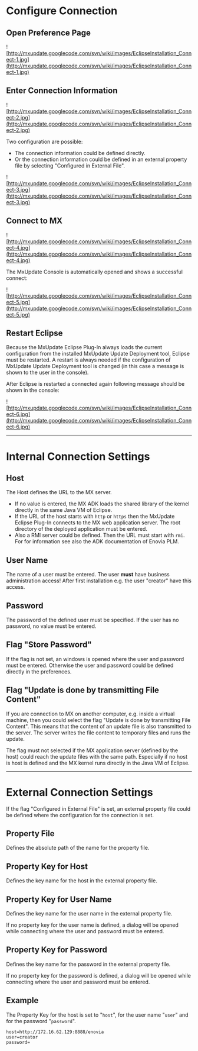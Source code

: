 

# Configure Connection #

## Open Preference Page ##

![http://mxupdate.googlecode.com/svn/wiki/images/EclipseInstallation_Connect-1.jpg](http://mxupdate.googlecode.com/svn/wiki/images/EclipseInstallation_Connect-1.jpg)

## Enter Connection Information ##

![http://mxupdate.googlecode.com/svn/wiki/images/EclipseInstallation_Connect-2.jpg](http://mxupdate.googlecode.com/svn/wiki/images/EclipseInstallation_Connect-2.jpg)

Two configuration are possible:
  * The connection information could be defined directly.
  * Or the connection information could be defined in an external property file by selecting "Configured in External File".

![http://mxupdate.googlecode.com/svn/wiki/images/EclipseInstallation_Connect-3.jpg](http://mxupdate.googlecode.com/svn/wiki/images/EclipseInstallation_Connect-3.jpg)

## Connect to MX ##

![http://mxupdate.googlecode.com/svn/wiki/images/EclipseInstallation_Connect-4.jpg](http://mxupdate.googlecode.com/svn/wiki/images/EclipseInstallation_Connect-4.jpg)

The MxUpdate Console is automatically opened and shows a successful connect:

![http://mxupdate.googlecode.com/svn/wiki/images/EclipseInstallation_Connect-5.jpg](http://mxupdate.googlecode.com/svn/wiki/images/EclipseInstallation_Connect-5.jpg)

## Restart Eclipse ##
Because the MxUpdate Eclipse Plug-In always loads the current configuration from the installed MxUpdate Update Deployment tool, Eclipse must be restarted. A restart is always needed if the configuration of MxUpdate Update Deployment tool is changed (in this case a message is shown to the user in the console).

After Eclipse is restarted a connected again following message should be shown in the console:

![http://mxupdate.googlecode.com/svn/wiki/images/EclipseInstallation_Connect-6.jpg](http://mxupdate.googlecode.com/svn/wiki/images/EclipseInstallation_Connect-6.jpg)


---


# Internal Connection Settings #

## Host ##
The Host defines the URL to the MX server.
  * If no value is entered, the MX ADK loads the shared library of the kernel directly in the same Java VM of Eclipse.
  * If the URL of the host starts with `http` or `https` then the MxUpdate Eclipse Plug-In connects to the MX web application server. The root directory of the deployed application must be entered.
  * Also a RMI server could be defined. Then the URL must start with `rmi`.
For for information see also the ADK documentation of Enovia PLM.

## User Name ##
The name of a user must be entered. The user **must** have business administration
access! After first installation e.g. the user "creator" have this access.

## Password ##
The password of the defined user must be specified. If the user has no password,
no value must be entered.

## Flag "Store Password" ##
If the flag is not set, an windows is opened where the user and password must be
entered. Otherwise the user and password could be defined directly in the
preferences.

## Flag "Update is done by transmitting File Content" ##
If you are connection to MX on another computer, e.g. inside a virtual machine,
then you could select the flag "Update is done by transmitting File Content".
This means that the content of an update file is also transmitted to the server.
The server writes the file content to temporary files and runs the update.

The flag must not selected if the MX application server (defined by the host)
could reach the update files with the same path. Especially if no host is host
is defined and the MX kernel runs directly in the Java VM of Eclipse.


---


# External Connection Settings #
If the flag "Configured in External File" is set, an external property file
could be defined where the configuration for the connection is set.

## Property File ##
Defines the absolute path of the name for the property file.

## Property Key for Host ##
Defines the key name for the host in the external property file.

## Property Key for User Name ##
Defines the key name for the user name in the external property file.

If no property key for the user name is defined, a dialog will be opened while
connecting where the user and password must be entered.

## Property Key for Password ##
Defines the key name for the password in the external property file.

If no property key for the password is defined, a dialog will be opened while
connecting where the user and password must be entered.

## Example ##
The Property Key for the host is set to "`host`", for the user name
"`user`"  and for the password "`password`".
```
host=http://172.16.62.129:8888/enovia
user=creator
password=
```
